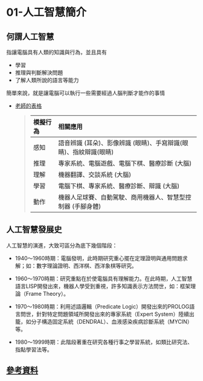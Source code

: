 # 01-人工智慧簡介
## 何謂人工智慧
指讓電腦具有人類的知識與行為，並且具有
* 學習
* 推理與判斷解決問題   
* 了解人類所說的語言等能力    

簡單來說，就是讓電腦可以執行一些需要經過人腦判斷才能作的事情

 * [老師的表格](https://misavo.com/blog/%E9%99%B3%E9%8D%BE%E8%AA%A0/%E6%9B%B8%E7%B1%8D/%E4%BA%BA%E5%B7%A5%E6%99%BA%E6%85%A7/01-%E4%BA%BA%E5%B7%A5%E6%99%BA%E6%85%A7%E7%B0%A1%E4%BB%8B/A-%E7%94%9A%E9%BA%BC%E6%98%AF%E4%BA%BA%E5%B7%A5%E6%99%BA%E6%85%A7%EF%BC%9F)
  
    >模擬行為|相關應用
    >:---|:---
    >感知|語音辨識 (耳朵)、影像辨識 (眼睛)、手寫辯識(眼睛)、指紋辯識(眼睛)
    >推理|專家系統、電腦遊戲、電腦下棋、醫療診斷 (大腦)
    >理解|機器翻譯、交談系統 (大腦)
    >學習|電腦下棋、專家系統、醫療診斷、辯識 (大腦)
    >動作|機器人足球賽、自動駕駛、商用機器人、智慧型控制器 (手腳身體)
## 人工智慧發展史
人工智慧的演進，大致可區分為底下幾個階段：

* 1940～1960時期：電腦發明，此時期研究重心擺在定理證明與通用問題求解；如：數字理論證明、西洋棋、西洋象棋等研究。

* 1960～1970時期：研究重點在於使電腦具有理解能力。在此時期，人工智慧語言LISP開發出來，機器人學受到重視，許多知識表示方法問世，如：框架理論（Frame Theory）。

* 1970～1980時期：利用述語邏輯（Predicate Logic）開發出來的PROLOG語言問世，針對特定問題領域所開發出來的專家系統（Expert System）陸續出籠，如分子構造固定系統（DENDRAL）、血液感染疾病診斷系統（MYCIN）等。

* 1980～1999時期：此階段著重在研究各種行事之學習系統，如類比研究法、指點學習法等。
## [參考資料](http://163.28.10.78/content/senior/computer/ks_ks/et/ai/chap1/index.htm)